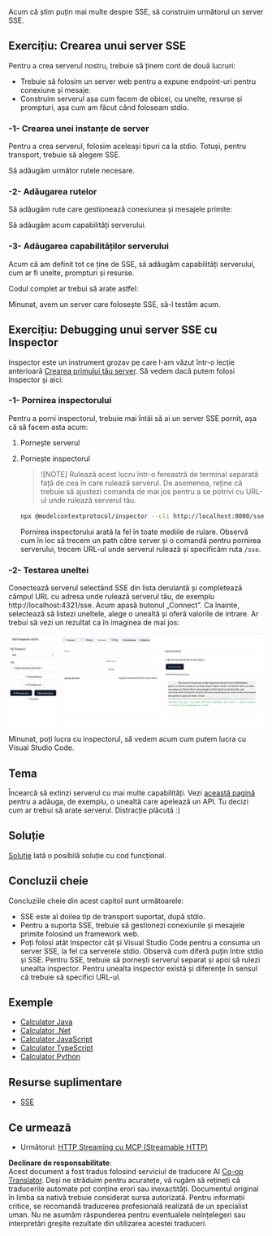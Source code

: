 <!--
CO_OP_TRANSLATOR_METADATA:
{
  "original_hash": "d90ca3d326c48fab2ac0ebd3a9876f59",
  "translation_date": "2025-07-04T18:50:45+00:00",
  "source_file": "03-GettingStarted/05-sse-server/README.md",
  "language_code": "ro"
}
-->
Acum că știm puțin mai multe despre SSE, să construim următorul un server SSE.

## Exercițiu: Crearea unui server SSE

Pentru a crea serverul nostru, trebuie să ținem cont de două lucruri:

- Trebuie să folosim un server web pentru a expune endpoint-uri pentru conexiune și mesaje.
- Construim serverul așa cum facem de obicei, cu unelte, resurse și prompturi, așa cum am făcut când foloseam stdio.

### -1- Crearea unei instanțe de server

Pentru a crea serverul, folosim aceleași tipuri ca la stdio. Totuși, pentru transport, trebuie să alegem SSE.

Să adăugăm următor rutele necesare.

### -2- Adăugarea rutelor

Să adăugăm rute care gestionează conexiunea și mesajele primite:

Să adăugăm acum capabilități serverului.

### -3- Adăugarea capabilităților serverului

Acum că am definit tot ce ține de SSE, să adăugăm capabilități serverului, cum ar fi unelte, prompturi și resurse.

Codul complet ar trebui să arate astfel:

Minunat, avem un server care folosește SSE, să-l testăm acum.

## Exercițiu: Debugging unui server SSE cu Inspector

Inspector este un instrument grozav pe care l-am văzut într-o lecție anterioară [Crearea primului tău server](/03-GettingStarted/01-first-server/README.md). Să vedem dacă putem folosi Inspector și aici:

### -1- Pornirea inspectorului

Pentru a porni inspectorul, trebuie mai întâi să ai un server SSE pornit, așa că să facem asta acum:

1. Pornește serverul

1. Pornește inspectorul

    > ![NOTE]
    > Rulează acest lucru într-o fereastră de terminal separată față de cea în care rulează serverul. De asemenea, reține că trebuie să ajustezi comanda de mai jos pentru a se potrivi cu URL-ul unde rulează serverul tău.

    ```sh
    npx @modelcontextprotocol/inspector --cli http://localhost:8000/sse --method tools/list
    ```

    Pornirea inspectorului arată la fel în toate mediile de rulare. Observă cum în loc să trecem un path către server și o comandă pentru pornirea serverului, trecem URL-ul unde serverul rulează și specificăm ruta `/sse`.

### -2- Testarea uneltei

Conectează serverul selectând SSE din lista derulantă și completează câmpul URL cu adresa unde rulează serverul tău, de exemplu http://localhost:4321/sse. Acum apasă butonul „Connect”. Ca înainte, selectează să listezi uneltele, alege o unealtă și oferă valorile de intrare. Ar trebui să vezi un rezultat ca în imaginea de mai jos:

![Server SSE rulând în inspector](../../../../translated_images/sse-inspector.d86628cc597b8fae807a31d3d6837842f5f9ee1bcc6101013fa0c709c96029ad.ro.png)

Minunat, poți lucra cu inspectorul, să vedem acum cum putem lucra cu Visual Studio Code.

## Tema

Încearcă să extinzi serverul cu mai multe capabilități. Vezi [această pagină](https://api.chucknorris.io/) pentru a adăuga, de exemplu, o unealtă care apelează un API. Tu decizi cum ar trebui să arate serverul. Distracție plăcută :)

## Soluție

[Soluție](./solution/README.md) Iată o posibilă soluție cu cod funcțional.

## Concluzii cheie

Concluziile cheie din acest capitol sunt următoarele:

- SSE este al doilea tip de transport suportat, după stdio.
- Pentru a suporta SSE, trebuie să gestionezi conexiunile și mesajele primite folosind un framework web.
- Poți folosi atât Inspector cât și Visual Studio Code pentru a consuma un server SSE, la fel ca serverele stdio. Observă cum diferă puțin între stdio și SSE. Pentru SSE, trebuie să pornești serverul separat și apoi să rulezi unealta inspector. Pentru unealta inspector există și diferențe în sensul că trebuie să specifici URL-ul.

## Exemple

- [Calculator Java](../samples/java/calculator/README.md)
- [Calculator .Net](../../../../03-GettingStarted/samples/csharp)
- [Calculator JavaScript](../samples/javascript/README.md)
- [Calculator TypeScript](../samples/typescript/README.md)
- [Calculator Python](../../../../03-GettingStarted/samples/python)

## Resurse suplimentare

- [SSE](https://developer.mozilla.org/en-US/docs/Web/API/Server-sent_events)

## Ce urmează

- Următorul: [HTTP Streaming cu MCP (Streamable HTTP)](../06-http-streaming/README.md)

**Declinare de responsabilitate**:  
Acest document a fost tradus folosind serviciul de traducere AI [Co-op Translator](https://github.com/Azure/co-op-translator). Deși ne străduim pentru acuratețe, vă rugăm să rețineți că traducerile automate pot conține erori sau inexactități. Documentul original în limba sa nativă trebuie considerat sursa autorizată. Pentru informații critice, se recomandă traducerea profesională realizată de un specialist uman. Nu ne asumăm răspunderea pentru eventualele neînțelegeri sau interpretări greșite rezultate din utilizarea acestei traduceri.